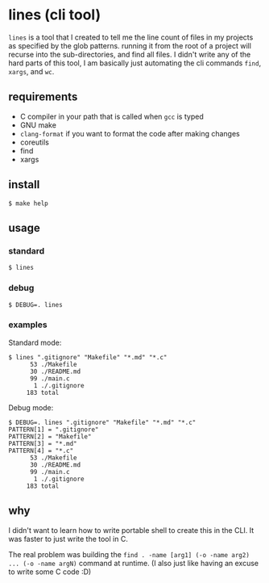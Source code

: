 # lines (cli tool)

`lines` is a tool that I created to tell me the line count of files in my
projects as specified by the glob patterns. running it from the root of a
project will recurse into the sub-directories, and find all files. I didn't
write any of the hard parts of this tool, I am basically just automating the cli
commands `find`, `xargs`, and `wc`.

## requirements

- C compiler in your path that is called when `gcc` is typed
- GNU make
- `clang-format` if you want to format the code after making changes
- coreutils
- find
- xargs

## install

`$ make help`

## usage

### standard

`$ lines`

### debug

`$ DEBUG=. lines`

### examples

Standard mode:
```
$ lines ".gitignore" "Makefile" "*.md" "*.c"
      53 ./Makefile
      30 ./README.md
      99 ./main.c
       1 ./.gitignore
     183 total
```
Debug mode:
```
$ DEBUG=. lines ".gitignore" "Makefile" "*.md" "*.c"
PATTERN[1] = ".gitignore"
PATTERN[2] = "Makefile"
PATTERN[3] = "*.md"
PATTERN[4] = "*.c"
      53 ./Makefile
      30 ./README.md
      99 ./main.c
       1 ./.gitignore
     183 total
```

## why

I didn't want to learn how to write portable shell to create this in the CLI.
It was faster to just write the tool in C.

The real problem was building the
`find . -name [arg1] (-o -name arg2) ... (-o -name argN)` command at runtime.
(I also just like having an excuse to write some C code :D)
